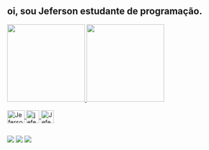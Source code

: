 ## oi, sou  Jeferson estudante de programação.
<div aling="center">
      <a href="[https://github.com/jbarizom](https://github.com/jbarizom)">
      <img height="180em" src="https://github-readme-stats.vercel.app/api?username=jbarizom&show_icons=true&theme=dracula&include_all_commits=true&count_private=true"/>
       <img height="180em" src="https://github-readme-stats.vercel.app/api/top-langs/?username=Samorim&layout=compact&langs_count=7&theme=radical"/>
</div>

<div style="display: inline_block"><br>   
      
   <img align="center" alt="Jeferson-HTML" height="30" width="40" src="https://cdn.jsdelivr.net/gh/devicons/devicon/icons/html5/html5-original.svg"/>
   <image align="center" alt="jeferson-CSS"   height="30" width"40" src="https://cdn.jsdelivr.net/gh/devicons/devicon/icons/css3/css3-original.svg"/>
   <image align="center" alt="Jeferson-JavaScript"   height="30" width"40" src="https://cdn.jsdelivr.net/gh/devicons/devicon/icons/javascript/javascript-original.svg" /> 
     
  ##
   <div align="center>  
     <a href="https://instagram.com/jabizom" target="_blank"><img src="https://img.shields.io/badge/Instagram-E4405F?style=for-the-badge&logo=instagram&logoColor=white" target="_blank"></a>
    <a href="https://discord.gg/Jeferson Barizom#1861" target="_blank"><img src="https://img.shields.io/badge/Discord-7289DA?style=for-the-badge&logo=discord&logoColor=white" target="_blank"></a> 
    <a href="https://www.linkedin.com/in/jeferson-farias-barizom-a1b24a55/" target="_blank"><img src="https://img.shields.io/badge/LinkedIn-0077B5?style=for-the-badge&logo=linkedin&logoColor=white" target="_blank"></a> 
   


       
  </div>
  
